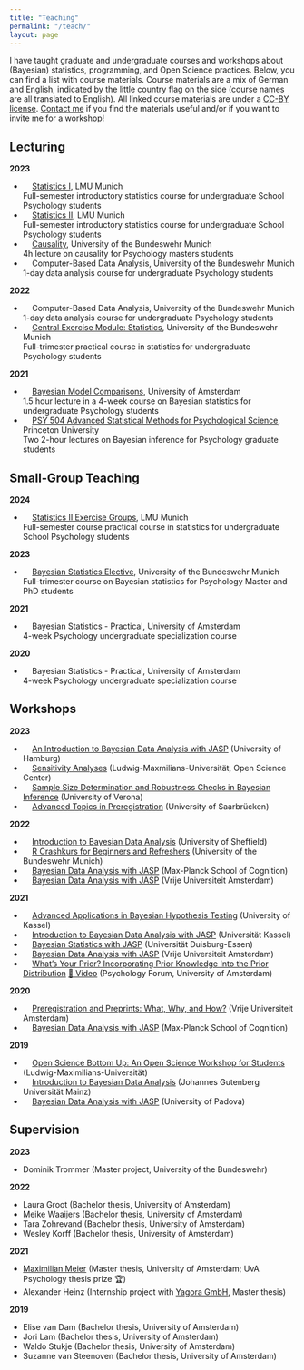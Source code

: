 ```yaml
---
title: "Teaching"
permalink: "/teach/"
layout: page
---
```


I have taught graduate and undergraduate courses and workshops about (Bayesian) statistics, programming, and Open Science practices. Below, you can find a list with course materials. Course materials are a mix of German and English, indicated by the little country flag on the side (course names are all translated to English). All linked course materials are under a [CC-BY license](https://creativecommons.org/licenses/by/4.0/deed.en). [Contact me](mailto:angelika.m.stefan@gmail.com) if you find the materials useful and/or if you want to invite me for a workshop!

## Lecturing

__2023__

- <img src="https://hatscripts.github.io/circle-flags/flags/de.svg" width="12"> [Statistics I](https://osf.io/cnztm/), LMU Munich  
Full-semester introductory statistics course for undergraduate School Psychology students 
- <img src="https://hatscripts.github.io/circle-flags/flags/de.svg" width="12"> [Statistics II](https://osf.io/evufh/), LMU Munich  
Full-semester introductory statistics course for undergraduate School Psychology students
- <img src="https://hatscripts.github.io/circle-flags/flags/de.svg" width="12"> [Causality](https://osf.io/u7anx/), University of the Bundeswehr Munich  
4h lecture on causality for Psychology masters students
- <img src="https://hatscripts.github.io/circle-flags/flags/de.svg" width="12"> Computer-Based Data Analysis, University of the Bundeswehr Munich  
1-day data analysis course for undergraduate Psychology students

__2022__
- <img src="https://hatscripts.github.io/circle-flags/flags/de.svg" width="12"> Computer-Based Data Analysis, University of the Bundeswehr Munich  
1-day data analysis course for undergraduate Psychology students
- <img src="https://hatscripts.github.io/circle-flags/flags/de.svg" width="12"> [Central Exercise Module: Statistics](https://osf.io/4bxnp/), University of the Bundeswehr Munich  
Full-trimester practical course in statistics for undergraduate Psychology students

__2021__
- <img src="https://hatscripts.github.io/circle-flags/flags/gb.svg" width="12"> [Bayesian Model Comparisons](https://osf.io/vap8g), University of Amsterdam  
1.5 hour lecture in a 4-week course on Bayesian statistics for undergraduate Psychology students
- <img src="https://hatscripts.github.io/circle-flags/flags/gb.svg" width="12"> [PSY 504 Advanced Statistical Methods for Psychological Science](https://osf.io/a4cm9/), Princeton University  
Two 2-hour lectures on Bayesian inference for Psychology graduate students

## Small-Group Teaching

__2024__

- <img src="https://hatscripts.github.io/circle-flags/flags/de.svg" width="12"> [Statistics II Exercise Groups](https://osf.io/hxyfn/), LMU Munich  
Full-semester course practical course in statistics for undergraduate School Psychology students

__2023__
- <img src="https://hatscripts.github.io/circle-flags/flags/de.svg" width="12"> [Bayesian Statistics Elective](https://osf.io/jecwn/), University of the Bundeswehr Munich  
Full-trimester course on Bayesian statistics for Psychology Master and PhD students

__2021__
- <img src="https://hatscripts.github.io/circle-flags/flags/gb.svg" width="12"> Bayesian Statistics - Practical, University of Amsterdam  
4-week Psychology undergraduate specialization course

__2020__
- <img src="https://hatscripts.github.io/circle-flags/flags/gb.svg" width="12"> Bayesian Statistics - Practical, University of Amsterdam  
4-week Psychology undergraduate specialization course

## Workshops

__2023__
- <img src="https://hatscripts.github.io/circle-flags/flags/gb.svg" width="12"> [An Introduction to Bayesian Data Analysis with JASP](https://osf.io/vfg8s) (University of Hamburg)
- <img src="https://hatscripts.github.io/circle-flags/flags/gb.svg" width="12"> [Sensitivity Analyses](https://osf.io/dxbv3) (Ludwig-Maxmilians-Universität, Open Science Center)
- <img src="https://hatscripts.github.io/circle-flags/flags/gb.svg" width="12"> [Sample Size Determination and Robustness Checks in Bayesian Inference](https://osf.io/byd72/) (University of Verona)
- <img src="https://hatscripts.github.io/circle-flags/flags/gb.svg" width="12"> [Advanced Topics in Preregistration](https://osf.io/gsdmb/) (University of Saarbrücken)

__2022__

- <img src="https://hatscripts.github.io/circle-flags/flags/gb.svg" width="12"> [Introduction to Bayesian Data Analysis](https://osf.io/ky42u/) (University of Sheffield)
- <img src="https://hatscripts.github.io/circle-flags/flags/de.svg" width="12"> [R Crashkurs for Beginners and Refreshers](https://osf.io/a3ut7) (University of the Bundeswehr Munich)
- <img src="https://hatscripts.github.io/circle-flags/flags/gb.svg" width="12"> [Bayesian Data Analysis with JASP](https://osf.io/jd9fe/) (Max-Planck School of Cognition)
- <img src="https://hatscripts.github.io/circle-flags/flags/gb.svg" width="12"> [Bayesian Data Analysis with JASP](https://osf.io/s7yqa/) (Vrije Universiteit Amsterdam)

__2021__
- <img src="https://hatscripts.github.io/circle-flags/flags/gb.svg" width="12"> [Advanced Applications in Bayesian Hypothesis Testing](https://osf.io/8kv6b/) (University of Kassel)
- <img src="https://hatscripts.github.io/circle-flags/flags/de.svg" width="12"> [Introduction to Bayesian Data Analysis with JASP](https://osf.io/8d3gy/) (Universität Kassel)
- <img src="https://hatscripts.github.io/circle-flags/flags/gb.svg" width="12"> [Bayesian Statistics with JASP](https://osf.io/enbfq/) (Universität Duisburg-Essen)
- <img src="https://hatscripts.github.io/circle-flags/flags/gb.svg" width="12"> [Bayesian Data Analysis with JASP](https://osf.io/s7yqa/) (Vrije Universiteit Amsterdam)
- <img src="https://hatscripts.github.io/circle-flags/flags/gb.svg" width="12"> [What’s Your Prior? Incorporating Prior Knowledge Into the Prior Distribution](https://psyres.uva.nl/events/psychology-forum/psychology-forum.html?cb#Psychology-Forum-3-Whats-your-prior--Angelika-Stefan--Julia-Haaf) [🎥 Video](https://i.vimeocdn.com/video/1046510279-c29c2d91c7dfb0e0d721275a6dfb84f9c969faae94df7001541ca0d904150f19-d?mw=6720&amp;mh=3780&amp;q=70) (Psychology Forum, University of Amsterdam)

__2020__
- <img src="https://hatscripts.github.io/circle-flags/flags/gb.svg" width="12"> [Preregistration and Preprints: What, Why, and How?](https://osf.io/kxsr3) (Vrije Universiteit Amsterdam)
- <img src="https://hatscripts.github.io/circle-flags/flags/gb.svg" width="12"> [Bayesian Data Analysis with JASP](https://osf.io/3wg6m/) (Max-Planck School of Cognition)

__2019__
- <img src="https://hatscripts.github.io/circle-flags/flags/de.svg" width="12"> [Open Science Bottom Up: An Open Science Workshop for Students ](https://osf.io/d6g73/)(Ludwig-Maximilians-Universität)
- <img src="https://hatscripts.github.io/circle-flags/flags/gb.svg" width="12"> [Introduction to Bayesian Data Analysis](https://osf.io/bdr4s/) (Johannes Gutenberg Universität Mainz)
- <img src="https://hatscripts.github.io/circle-flags/flags/gb.svg" width="12"> [Bayesian Data Analysis with JASP](https://osf.io/fscqm/) (University of Padova)



## Supervision

__2023__

- Dominik Trommer (Master project, University of the Bundeswehr)

__2022__

- Laura Groot (Bachelor thesis, University of Amsterdam)
- Meike Waaijers (Bachelor thesis, University of Amsterdam)
- Tara Zohrevand (Bachelor thesis, University of Amsterdam)
- Wesley Korff (Bachelor thesis, University of Amsterdam)

__2021__

- [Maximilian Meier](https://maxma1er.com/) (Master thesis, University of Amsterdam; UvA Psychology thesis prize :trophy:)
- Alexander Heinz (Internship project with [Yagora GmbH](https://www.yagora.com/), Master thesis)

__2019__
- Elise van Dam (Bachelor thesis, University of Amsterdam)
- Jori Lam (Bachelor thesis, University of Amsterdam)
- Waldo Stukje (Bachelor thesis, University of Amsterdam)
- Suzanne van Steenoven (Bachelor thesis, University of Amsterdam)